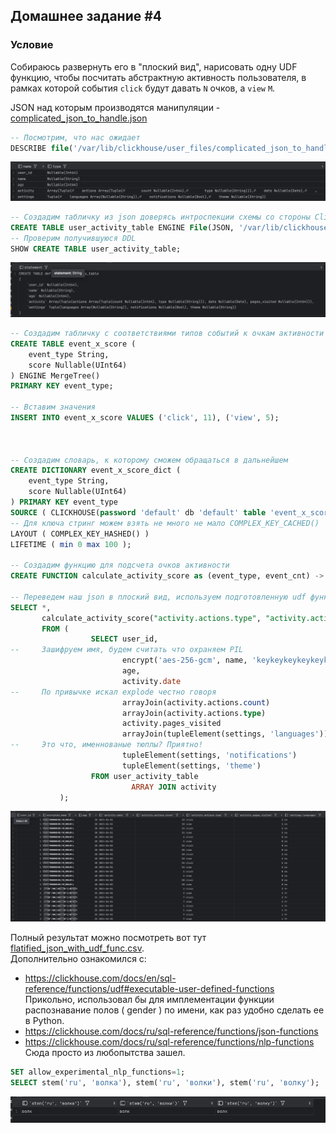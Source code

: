 ## Домашнее задание #4
### Условие
Собираюсь развернуть его в "плоский вид", нарисовать одну UDF функцию, чтобы посчитать абстрактную активность пользователя, в рамках которой события `click` будут давать `N` очков, а `view` `M`.

JSON над которым производятся манипуляции - [complicated_json_to_handle.json](examples/complicated_json_to_handle.json)    
    
```sql
-- Посмотрим, что нас ожидает
DESCRIBE file('/var/lib/clickhouse/user_files/complicated_json_to_handle.json');
```
![img.png](screenshots/img.png)


```sql
-- Создадим табличку из json доверясь интроспекции схемы со стороны Clickhouse
CREATE TABLE user_activity_table ENGINE File(JSON, '/var/lib/clickhouse/user_files/complicated_json_to_handle.json');
-- Проверим получившуюся DDL
SHOW CREATE TABLE user_activity_table;
```
![img_1.png](screenshots/img_1.png)

```sql
-- Создадим табличку с соответствиями типов событий к очкам активности
CREATE TABLE event_x_score (
    event_type String,
    score Nullable(UInt64)
) ENGINE MergeTree()
PRIMARY KEY event_type;

-- Вставим значения
INSERT INTO event_x_score VALUES ('click', 11), ('view', 5);



-- Создадим словарь, к которому сможем обращаться в дальнейшем
CREATE DICTIONARY event_x_score_dict (
    event_type String,
    score Nullable(UInt64)
) PRIMARY KEY event_type
SOURCE ( CLICKHOUSE(password 'default' db 'default' table 'event_x_score') )
-- Для ключа стринг можем взять не много не мало COMPLEX_KEY_CACHED()
LAYOUT ( COMPLEX_KEY_HASHED() )
LIFETIME ( min 0 max 100 );

-- Создадим функцию для подсчета очков активности
CREATE FUNCTION calculate_activity_score as (event_type, event_cnt) -> event_cnt*dictGet('event_x_score_dict', 'score', event_type);

-- Переведем наш json в плоский вид, используем подготовленную udf функцию
SELECT *,
       calculate_activity_score("activity.actions.type", "activity.actions.count") as activity_score
       FROM (
                  SELECT user_id,
--     Зашифруем имя, будем считать что охраняем PIL
                         encrypt('aes-256-gcm', name, 'keykeykeykeykeykeykeykeykeykey01', 'iv1') as encrypted_name,
                         age,
                         activity.date                                                           as "activity.date",
--     По привычке искал explode честно говоря
                         arrayJoin(activity.actions.count)                                       as "activity.actions.count",
                         arrayJoin(activity.actions.type)                                        as "activity.actions.type",
                         activity.pages_visited                                                  as "activity.pages_visited",
                         arrayJoin(tupleElement(settings, 'languages'))                          as "settings.languages",
--     Это что, именнованые тюплы? Приятно!
                         tupleElement(settings, 'notifications')                                 as "settings.notifications",
                         tupleElement(settings, 'theme')                                         as "settings.theme"
                  FROM user_activity_table
                           ARRAY JOIN activity
           );
```
![img_2.png](screenshots/img_2.png)

Полный результат можно посмотреть вот тут [flatified_json_with_udf_func.csv](output/flatified_json_with_udf_func.csv).   
Дополнительно ознакомился c:

- https://clickhouse.com/docs/en/sql-reference/functions/udf#executable-user-defined-functions    
Прикольно, использовал бы для имплементации функции распознавание полов ( gender ) по имени, как раз удобно сделать ее в Python.    
- https://clickhouse.com/docs/ru/sql-reference/functions/json-functions
- https://clickhouse.com/docs/ru/sql-reference/functions/nlp-functions    
Сюда просто из любопытства зашел.    
```sql
SET allow_experimental_nlp_functions=1;
SELECT stem('ru', 'волка'), stem('ru', 'волки'), stem('ru', 'волку');
```
![img_3.png](screenshots/img_3.png)




